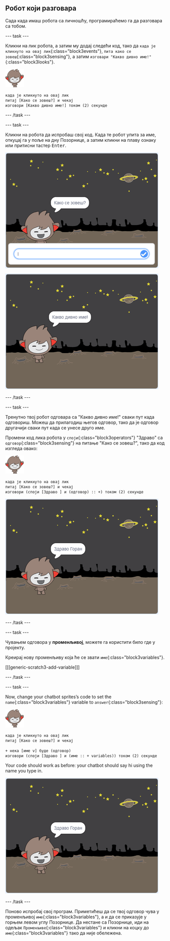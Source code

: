 ## Робот који разговара

Сада када имаш робота са личношћу, програмираћемо га да разговара са тобом.

\--- task \---

Кликни на лик робота, а затим му додај следећи код, тако да `када је кликнуто на овај лик`{:class="block3events"}, `пита како се зовеш`{:class="block3sensing"}, а затим `изговари "Какво дивно име!"`{:class="block3looks"}.

![нано лик](images/nano-sprite.png)

```blocks3
када је кликнуто на овај лик
питај [Како се зовеш?] и чекај
изговори [Какво дивно име!] током (2) секунде
```

\--- /task \---

\--- task \---

Кликни на робота да испробаш свој код. Када те робот упита за име, откуцај га у поље на дну Позорнице, а затим кликни на плаву ознаку или притисни тастер <kbd>Enter</kbd>.

![Испробавање роботовог одговора](images/chatbot-ask-test1.png)

![Испробавање роботовог одговора](images/chatbot-ask-test2.png)

\--- /task \---

\--- task \---

Тренутно твој робот одговара са "Какво дивно име!" сваки пут када одговориш. Можеш да прилагодиш његов одговор, тако да је одговор другачији сваки пут када се унесе друго име.

Промени код лика робота у `споји`{:class="block3operators"} "Здраво" са `одговор`{:class="block3sensing"} на питање "Како се зовеш?", тако да код изгледа овако:

![нано лик](images/nano-sprite.png)

```blocks3
када је кликнуто на овај лик
питај [Како се зовеш?] и чекај
изговори (споји [Здраво ] и (одговор) :: +) током (2) секунде
```

![Испробавање прилагођеног одговора](images/chatbot-answer-test.png)

\--- /task \---

\--- task \---

Чувањем одговора у **променљивој**, можете га користити било где у пројекту.

Креирај нову променљиву која ће се звати `име`{:class="block3variables"}.

[[[generic-scratch3-add-variable]]]

\--- /task \---

\--- task \---

Now, change your chatbot sprites’s code to set the `name`{:class="block3variables"} variable to `answer`{:class="block3sensing"}:

![нано лик](images/nano-sprite.png)

```blocks3
када је кликнуто на овај лик
питај [Како се зовеш?] и чекај

+ нека [име v] буде (одговор)
изговори (споји [Здраво ] и (име :: + variables)) током (2) секунде
```

Your code should work as before: your chatbot should say hi using the name you type in.

![Испробавање прилагођеног одговора](images/chatbot-answer-test.png)

\--- /task \---

Поново испробај свој програм. Приметићеш да се твој одговор чува у променљивој `име`{:class="block3variables"}, а и да се приказује у горњем левом углу Позорнице. Да нестане са Позорнице, иди на одељак `Променљиве`{:class="block3variables"} и кликни на коцку до `име`{:class="block3variables"} тако да није обележена.